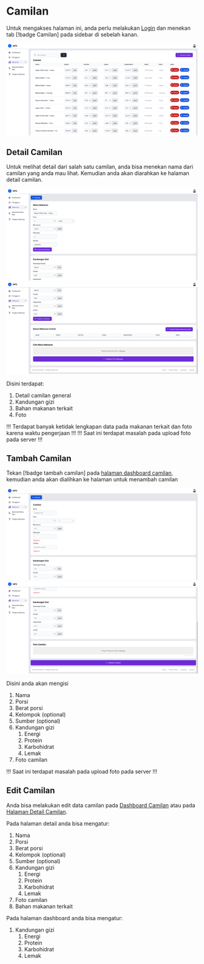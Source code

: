 # Camilan

Untuk mengakses halaman ini, anda perlu melakukan [Login](../auth/readme.md#login) dan menekan tab [!badge Camilan] pada sidebar di sebelah kanan.

![Camilan dashboard](../../static/images/admin-panel/camilan-dash.png)

## Detail Camilan

Untuk melihat detail dari salah satu camilan, anda bisa menekan nama dari camilan yang anda mau lihat. Kemudian anda akan diarahkan ke halaman detail camilan.

![Camilan detail - 1](../../static/images/admin-panel/camilan-detail-1.png)
![Camilan detail - 2](../../static/images/admin-panel/camilan-detail-2.png)

Disini terdapat:

1. Detail camilan general
2. Kandungan gizi
3. Bahan makanan terkait
4. Foto

!!!
Terdapat banyak ketidak lengkapan data pada makanan terkait dan foto karena waktu pengerjaan
!!!
!!!
Saat ini terdapat masalah pada upload foto pada server
!!!

## Tambah Camilan

Tekan [!badge tambah camilan] pada [halaman dashboard camilan](camilan.md#camilan), kemudian anda akan dialihkan ke halaman untuk menambah camilan

![Camilan tambah - 1](../../static/images/admin-panel/camilan-tambah-1.png)
![Camilan tambah - 2](../../static/images/admin-panel/camilan-tambah-2.png)

Disini anda akan mengisi

1. Nama
2. Porsi
3. Berat porsi
4. Kelompok (optional)
5. Sumber (optional)
6. Kandungan gizi
   1. Energi
   2. Protein
   3. Karbohidrat
   4. Lemak
7. Foto camilan

!!!
Saat ini terdapat masalah pada upload foto pada server
!!!

## Edit Camilan

Anda bisa melakukan edit data camilan pada [Dashboard Camilan](camilan.md#camilan) atau pada [Halaman Detail Camilan](camilan.md#detail-camilan).

Pada halaman detail anda bisa mengatur:

1. Nama
2. Porsi
3. Berat porsi
4. Kelompok (optional)
5. Sumber (optional)
6. Kandungan gizi
   1. Energi
   2. Protein
   3. Karbohidrat
   4. Lemak
7. Foto camilan
8. Bahan makanan terkait

Pada halaman dashboard anda bisa mengatur:

1. Kandungan gizi
   1. Energi
   2. Protein
   3. Karbohidrat
   4. Lemak
